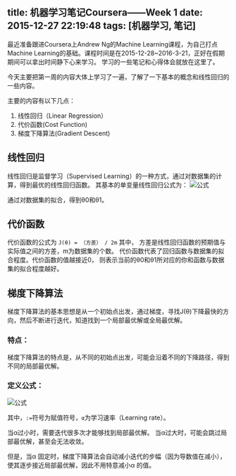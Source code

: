 title: 机器学习笔记Coursera——Week 1
date: 2015-12-27 22:19:48
tags: [机器学习, 笔记]
---

最近准备跟进Coursera上Andrew Ng的Machine Learning课程，为自己打点Machine Learning的基础。课程时间是在2015-12-28~2016-3-21，正好在假期期间可以拿出时间静下心来学习。
学习的一些笔记和心得体会就放在这里了。

<!-- more -->

今天主要把第一周的内容大体上学习了一遍，了解了一下基本的概念和线性回归的一些内容。

主要的内容有以下几点：
1. 线性回归（Linear Regression）
2. 代价函数(Cost Function)
3. 梯度下降算法(Gradient Descent)

## 线性回归
线性回归是监督学习（Supervised Learning）的一种方式，通过对数据集的计算，得到最优的线性回归函数。
其基本的单变量线性回归公式为：
![公式](http://latex.codecogs.com/gif.download?h_%7B%5Ctheta%7D%28x%29%20%3D%20%5Ctheta_0%20+%20%5Ctheta_1%20%5Ctimes%20x)

通过对数据集的拟合，得到θ0和θ1。

## 代价函数
代价函数的公式为
`J(θ) = （方差） / 2m`
其中， 方差是线性回归函数的预期值与实际值之间的方差，m为数据集的个数。
代价函数代表了回归函数与数据集的拟合程度。代价函数的值越接近0， 则表示当前的θ0和θ1所对应的你和函数与数据集的拟合程度越好。

## 梯度下降算法
梯度下降算法的基本思想是从一个初始点出发，通过梯度，寻找J(θ)下降最快的方向，然后不断进行迭代，知道找到一个局部最优解或全局最优解。

### 特点：
梯度下降算法的特点是，从不同的初始点出发，可能会沿着不同的下降路径，得到不同的局部最优解。

### 定义公式：
![公式](http://latex.codecogs.com/gif.download?%5Ctheta_j%20%3A%3D%20%5Ctheta_j%20-%20%5Calpha%20%5Cfrac%7B%5Cpartial%7D%7B%5Cpartial%20%5Ctheta_j%7D%20J%28%5Ctheta_0%2C%20%5Ctheta_1%29)

其中，`:=`符号为赋值符号，`α`为学习速率（Learning rate）。

当α过小时，需要迭代很多次才能够找到局部最优解。
当α过大时，可能会跳过局部最优解，甚至会无法收敛。

但是，当α 固定时，梯度下降算法会自动减小迭代的步幅（因为导数值在减小），使其逐步接近局部最优解，因此不用特意减小α 的值。